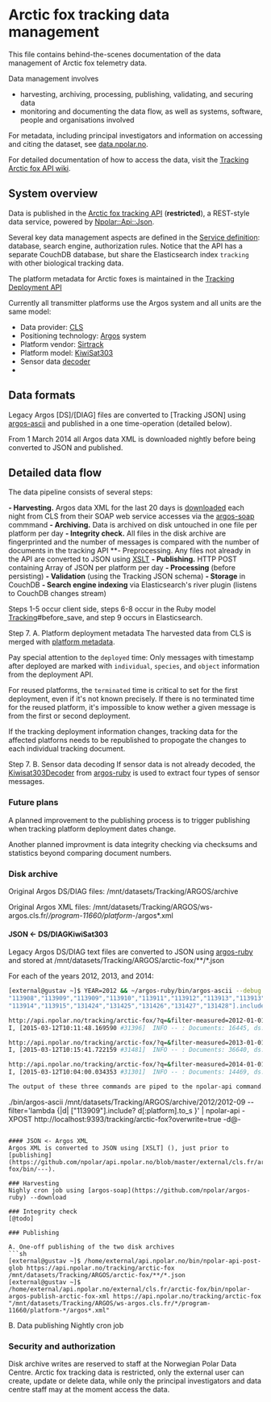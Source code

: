 # Arctic fox tracking data management

This file contains behind-the-scenes documentation of the data management of Arctic fox telemetry data.

Data management involves
* harvesting, archiving, processing, publishing, validating, and securing data
* monitoring and documenting the data flow, as well as systems, software, people and organisations involved

For metadata, including principal investigators and information on accessing and citing the dataset, see [data.npolar.no](https://data.npolar.no/dataset/8337bbf0-85e9-49cb-b070-9fa5fe503c82).

For detailed documentation of how to access the data, visit the [Tracking Arctic fox API wiki](https://github.com/npolar/api.npolar.no/wiki/Tracking-Arctic-fox-API).

## System overview

Data is published in the [Arctic fox tracking API](https://api.npolar.no/tracking/arctic-fox/?q=) (**restricted**), a REST-style data service, powered by [Npolar::Api::Json](https://github.com/npolar/api.npolar.no/blob/master/lib/npolar/api/json.rb).

Several key data management aspects are defined in the [Service definition](http://api.npolar.no/service/tracking-arctic-fox-api): database, search engine, authorization rules. 
Notice that the API has a separate CouchDB database, but share the Elasticsearch index ```tracking``` with other biological tracking data.

The platform metadata for Arctic foxes is maintained in the [Tracking Deployment API](http://api.npolar.no/tracking/deployment/?q=&filter-object=Arctic+fox)

Currently all transmitter platforms use the Argos system and all units are the same model: 
* Data provider: [CLS](http://cls.fr)
* Positioning technology: [Argos](http://en.wikipedia.org/wiki/Argos_system) system
* Platform vendor: [Sirtrack](http://sirtrack.com)
* Platform model: [KiwiSat303](http://www.sirtrack.com/images/pdfs/303_K3HVHF.pdf)
* Sensor data [decoder](https://github.com/npolar/argos-ruby/blob/master/lib/argos/kiwisat303_decoder.rb)
* 
## Data formats

Legacy Argos [DS]/[DIAG] files are converted to [Tracking JSON] using [argos-ascii](https://github.com/npolar/argos-ruby/wiki/argos-ascii) and published in a one time-operation (detailed below).

From 1 March 2014 all Argos data XML is downloaded nightly before being converted to JSON and published.

## Detailed data flow
The data pipeline consists of several steps:

**- Harvesting.** Argos data XML for the last 20 days is [downloaded](https://github.com/npolar/argos-ruby/blob/master/lib/argos/download.rb) each night from CLS from their SOAP web service accesses via the [argos-soap](https://github.com/npolar/argos-ruby/wiki/argos-soap) commmand
**- Archiving.** Data is archived on disk untouched in one file per platform per day
**- Integrity check.** All files in the disk archive are fingerprinted and the number of messages is compared with the number of documents in the tracking API
**- Preprocessing. Any files not already in the API are converted to JSON using [XSLT](https://github.com/npolar/argos-ruby/blob/master/lib/argos/_xslt/argos-json.xslt)
**- Publishing.** HTTP POST containing Array of JSON per platform per day
**- Processing** (before persisting)
**- Validation** (using the Tracking JSON schema)
**- Storage** in CouchDB
**- Search engine indexing** via Elasticsearch's river plugin (listens to CouchDB changes stream)  

Steps 1-5 occur client side, steps 6-8 occur in the Ruby model [Tracking](https://github.com/npolar/api.npolar.no/blob/master/lib/tracking.rb)#before_save, and step 9 occurs in Elasticsearch.

Step 7. A. Platform deployment metadata
The harvested data from CLS is merged with [platform metadata](https://github.com/npolar/api.npolar.no/wiki/Tracking-Deployment-API).

Pay special attention to the ```deployed``` time: Only messages with timestamp after deployed are marked with ```individual```, ```species```, and ```object``` information from the deployment API.

For reused platforms, the ```terminated``` time is critical to set for the first deployment, even if it's not known precisely. If there is no terminated time for the reused platform, it's impossible to know wether a given message is from the first or second deployment.

If the tracking deployment information changes, tracking data for the affected platforns needs to be republished to propogate the changes to each individual tracking document.

Step 7. B. Sensor data decoding
If sensor data is not already decoded, the [Kiwisat303Decoder](https://github.com/npolar/argos-ruby/blob/master/lib/argos/kiwisat303_decoder.rb) from [argos-ruby](https://github.com/npolar/argos-ruby) is used to extract four types of sensor messages.

### Future plans

A planned improvement to the publishing process is to trigger publishing when tracking platform deployment dates change.

Another planned improvment is data integrity checking via checksums and statistics beyond comparing document numbers.

### Disk archive

Original Argos DS/DIAG files: /mnt/datasets/Tracking/ARGOS/archive

Original Argos XML files: /mnt/datasets/Tracking/ARGOS/ws-argos.cls.fr/*/program-11660/platform-*/argos*.xml

#### JSON <- DS/DIAGKiwiSat303
Legacy Argos DS/DIAG text files are converted to JSON using [argos-ruby](https://github.com/npolar/argos-ruby) and stored at /mnt/datasets/Tracking/ARGOS/arctic-fox/**/*.json 

For each of the years 2012, 2013, and 2014:
```sh
[external@gustav ~]$ YEAR=2012 && ~/argos-ruby/bin/argos-ascii --debug --filter='lambda {|d| ["113907","113908",
"113908","113909","113909","113910","113911","113912","113913","113913",
"113914","113915","131424","131425","131426","131427","131428"].include? d[:platform].to_s }' /mnt/datasets/Tracking/ARGOS/archive/$YEAR```

http://api.npolar.no/tracking/arctic-fox/?q=&filter-measured=2012-01-01..2013-01-01
I, [2015-03-12T10:11:48.169590 #31396]  INFO -- : Documents: 16445, ds: 12965, diag: 3480, glob: /mnt/datasets/Tracking/ARGOS/archive/2012/**/*

http://api.npolar.no/tracking/arctic-fox/?q=&filter-measured=2013-01-01..2014-01-01
I, [2015-03-12T10:15:41.722159 #31481]  INFO -- : Documents: 36640, ds: 27840, diag: 8800, glob: /mnt/datasets/Tracking/ARGOS/archive/2013/**/*

http://api.npolar.no/tracking/arctic-fox/?q=&filter-measured=2014-01-01..2014-03-01&not-type=xml
I, [2015-03-12T10:04:00.034353 #31301]  INFO -- : Documents: 14469, ds: 11030, diag: 3439, glob: /mnt/datasets/Tracking/ARGOS/archive/2014/**/*

The output of these three commands are piped to the npolar-api command.

```
./bin/argos-ascii /mnt/datasets/Tracking/ARGOS/archive/2012/2012-09 --filter='lambda {|d| ["113909"].include? d[:platform].to_s }' | npolar-api -XPOST http://localhost:9393/tracking/arctic-fox\?overwrite\=true -d@-
```

#### JSON <- Argos XML
Argos XML is converted to JSON using [XSLT] (), just prior to [publishing] (https://github.com/npolar/api.npolar.no/blob/master/external/cls.fr/arctic-fox/bin/---).

### Harvesting
Nighly cron job using [argos-soap](https://github.com/npolar/argos-ruby) --download

### Integrity check
[@todo]

### Publishing

A. One-off publishing of the two disk archives
```sh
[external@gustav ~]$ /home/external/api.npolar.no/bin/npolar-api-post-glob https://api.npolar.no/tracking/arctic-fox /mnt/datasets/Tracking/ARGOS/arctic-fox/**/*.json
[external@gustav ~]$ /home/external/api.npolar.no/external/cls.fr/arctic-fox/bin/npolar-argos-publish-arctic-fox-xml https://api.npolar.no/tracking/arctic-fox "/mnt/datasets/Tracking/ARGOS/ws-argos.cls.fr/*/program-11660/platform-*/argos*.xml"
```

B. Data publishing
Nightly cron job

### Security and authorization
Disk archive writes are reserved to staff at the Norwegian Polar Data Centre.
Arctic fox tracking data is restricted, only the external user can create, update or delete data, while only the principal investigators and data centre staff may at the moment access the data.

